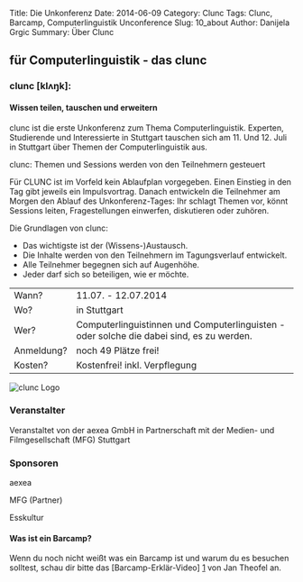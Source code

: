 Title: Die Unkonferenz
Date: 2014-06-09
Category: Clunc
Tags: Clunc, Barcamp, Computerlinguistik Unconference
Slug: 10_about
Author: Danijela Grgic
Summary: Über Clunc


## für Computerlinguistik - das clunc

### clunc [klʌŋk]: 
#### Wissen teilen, tauschen und erweitern 

clunc ist die erste Unkonferenz zum Thema Computerlinguistik. Experten, Studierende und Interessierte in Stuttgart tauschen sich am 11. Und 12. Juli in Stuttgart über Themen der Computerlinguistik aus.

clunc: Themen und Sessions werden von den Teilnehmern gesteuert 

Für CLUNC ist im Vorfeld kein Ablaufplan vorgegeben. Einen Einstieg in den Tag gibt jeweils ein Impulsvortrag. Danach entwickeln die Teilnehmer am Morgen den Ablauf des Unkonferenz-Tages: Ihr schlagt Themen vor, könnt Sessions leiten, Fragestellungen einwerfen, diskutieren oder zuhören. 

Die Grundlagen von clunc:

* Das wichtigste ist der (Wissens-)Austausch.
* Die Inhalte werden von den Teilnehmern im Tagungsverlauf entwickelt.
* Alle Teilnehmer begegnen sich auf Augenhöhe.
* Jeder darf sich so beteiligen, wie er möchte.




<table>
    <tr>
        <td>Wann?</td>
        <td>11.07. - 12.07.2014</td>
    </tr>
        <tr>
        <td>Wo?</td>
        <td>in Stuttgart</td>
    </tr>
        <tr>
        <td>Wer?</td>
        <td>Computerlinguistinnen und Computerlinguisten - oder solche die dabei sind, es zu werden.</td>
    </tr>
        <tr>
        <td>Anmeldung?</td>
        <td>noch 49 Plätze frei!</td>
    </tr>
        <tr>
        <td>Kosten?</td>
        <td>Kostenfrei! inkl. Verpflegung</td>
    </tr>
</table>


![clunc Logo](https://s3-eu-west-1.amazonaws.com/uploads-eu.hipchat.com/81297/586215/087RZFJMRzWSen7/clunc%20logo%20claim.png)



### Veranstalter
Veranstaltet von der aexea GmbH in Partnerschaft mit der Medien- und Filmgesellschaft (MFG) Stuttgart

### Sponsoren
aexea

MFG (Partner)

Esskultur


#### Was ist ein Barcamp?
Wenn du noch nicht weißt was ein Barcamp ist und warum du es besuchen solltest, schau dir bitte das [Barcamp-Erklär-Video] [1] von Jan Theofel an.

[1]: https://www.youtube.com/watch?v=q6UenIRb0Yk
